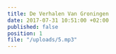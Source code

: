 ```yaml
---
title: De Verhalen Van Groningen
date: 2017-07-31 10:51:00 +02:00
published: false
position: 1
file: "/uploads/5.mp3"
---
```



